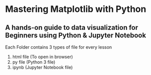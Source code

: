 # Mastering Matplotlib with Python
## A hands-on guide to data visualization for Beginners using Python & Jupyter Notebook
 
 Each Folder contains 3 types of file for every lesson
1) html file (To open in browser)
2) py file (Python 3 file)
3) ipynb (Jupyter Notebook file)
